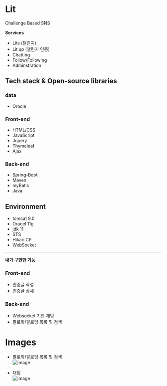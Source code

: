 # Lit
Challenge Based SNS
 
 **Services**
 - Lits (챌린지)
 - Lit up (챌린지 인증)
 - Chatting
 - Follow/Following
 - Adminstration

 ## Tech stack & Open-source libraries
 ### data
 * Oracle
### Front-end
 *  HTML/CSS
 *  JavaScript
 *  Jquery
 *  Thymeleaf
 *  Ajax
### Back-end
 * Spring-Boot
 * Maven
 * myBatis
 * Java
 
## Environment  
  *  tomcat 9.0
  *  Oracel 11g
  *  jdk 11
  *  STS
  *  Hikari CP
  *  WebSocket
  
----
**내가 구현한 기능**
### Front-end
* 인증글 작성
* 인증글 상세

### Back-end
* Websocket 기반 채팅
* 팔로워/팔로잉 목록 및 검색

# Images

* 팔로워/팔로잉 목록 및 검색  
![image](https://user-images.githubusercontent.com/93972072/178234598-8bdfde74-2cea-4326-8fc2-b0b8083d559c.png)


* 채팅  
![image](https://user-images.githubusercontent.com/93972072/178234991-f0f3bbd2-ea59-4f61-ae2f-092055060927.png)


